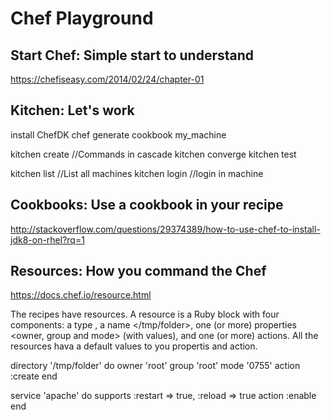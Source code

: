 # Chef Playground

## Start Chef: Simple start to understand
https://chefiseasy.com/2014/02/24/chapter-01


## Kitchen: Let's work
install ChefDK
chef generate cookbook my_machine

kitchen create       //Commands in cascade
kitchen converge
kitchen test

kitchen list //List all machines
kitchen login  //login in machine

## Cookbooks: Use a cookbook in your recipe
http://stackoverflow.com/questions/29374389/how-to-use-chef-to-install-jdk8-on-rhel?rq=1

## Resources: How you command the Chef
https://docs.chef.io/resource.html

The recipes have resources. A resource is a Ruby block with four components: a type <directory>, a name </tmp/folder>,
one (or more) properties <owner, group and mode> (with values), and one (or more) actions.
All the resources hava a default values to you propertis and action.

directory '/tmp/folder' do
  owner 'root'
  group 'root'
  mode '0755'
  action :create
end

service 'apache' do
  supports :restart => true, :reload => true
  action :enable
end



